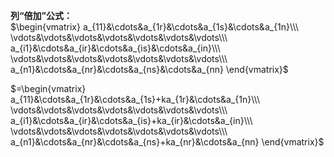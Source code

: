**列“倍加”公式：**  
$\begin{vmatrix}  
a_{11}&\cdots&a_{1r}&\cdots&a_{1s}&\cdots&a_{1n}\\\  
\vdots&\vdots&\vdots&\vdots&\vdots&\vdots&\vdots\\\  
a_{i1}&\cdots&a_{ir}&\cdots&a_{is}&\cdots&a_{in}\\\  
\vdots&\vdots&\vdots&\vdots&\vdots&\vdots&\vdots\\\  
a_{n1}&\cdots&a_{nr}&\cdots&a_{ns}&\cdots&a_{nn}  
\end{vmatrix}$  
  
$=\begin{vmatrix}  
a_{11}&\cdots&a_{1r}&\cdots&a_{1s}+ka_{1r}&\cdots&a_{1n}\\\  
\vdots&\vdots&\vdots&\vdots&\vdots&\vdots&\vdots\\\  
a_{i1}&\cdots&a_{ir}&\cdots&a_{is}+ka_{ir}&\cdots&a_{in}\\\  
\vdots&\vdots&\vdots&\vdots&\vdots&\vdots&\vdots\\\  
a_{n1}&\cdots&a_{nr}&\cdots&a_{ns}+ka_{nr}&\cdots&a_{nn}  
\end{vmatrix}$  
  
